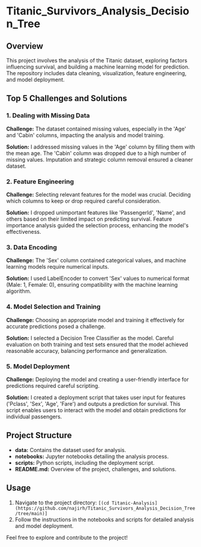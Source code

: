 # Titanic_Survivors_Analysis_Decision_Tree

## Overview
This project involves the analysis of the Titanic dataset, exploring factors influencing survival, and building a machine learning model for prediction. The repository includes data cleaning, visualization, feature engineering, and model deployment.

## Top 5 Challenges and Solutions

### 1. Dealing with Missing Data
**Challenge:** The dataset contained missing values, especially in the 'Age' and 'Cabin' columns, impacting the analysis and model training.

**Solution:** I addressed missing values in the 'Age' column by filling them with the mean age. The 'Cabin' column was dropped due to a high number of missing values. Imputation and strategic column removal ensured a cleaner dataset.

### 2. Feature Engineering
**Challenge:** Selecting relevant features for the model was crucial. Deciding which columns to keep or drop required careful consideration.

**Solution:** I dropped unimportant features like 'PassengerId', 'Name', and others based on their limited impact on predicting survival. Feature importance analysis guided the selection process, enhancing the model's effectiveness.

### 3. Data Encoding
**Challenge:** The 'Sex' column contained categorical values, and machine learning models require numerical inputs.

**Solution:** I used LabelEncoder to convert 'Sex' values to numerical format (Male: 1, Female: 0), ensuring compatibility with the machine learning algorithm.

### 4. Model Selection and Training
**Challenge:** Choosing an appropriate model and training it effectively for accurate predictions posed a challenge.

**Solution:** I selected a Decision Tree Classifier as the model. Careful evaluation on both training and test sets ensured that the model achieved reasonable accuracy, balancing performance and generalization.

### 5. Model Deployment
**Challenge:** Deploying the model and creating a user-friendly interface for predictions required careful scripting.

**Solution:** I created a deployment script that takes user input for features ('Pclass', 'Sex', 'Age', 'Fare') and outputs a prediction for survival. This script enables users to interact with the model and obtain predictions for individual passengers.

## Project Structure

- **data:** Contains the dataset used for analysis.
- **notebooks:** Jupyter notebooks detailing the analysis process.
- **scripts:** Python scripts, including the deployment script.
- **README.md:** Overview of the project, challenges, and solutions.

## Usage
1. Navigate to the project directory: `[(cd Titanic-Analysis](https://github.com/najirh/Titanic_Survivors_Analysis_Decision_Tree/tree/main)]`
2. Follow the instructions in the notebooks and scripts for detailed analysis and model deployment.

Feel free to explore and contribute to the project!
